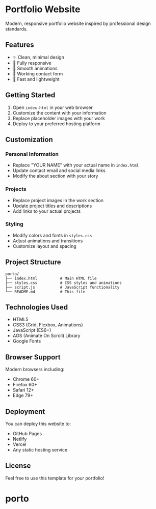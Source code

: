 # Portfolio Website

Modern, responsive portfolio website inspired by professional design standards.

## Features

- ✨ Clean, minimal design
- 📱 Fully responsive
- 🎨 Smooth animations
- 📧 Working contact form
- 🚀 Fast and lightweight

## Getting Started

1. Open `index.html` in your web browser
2. Customize the content with your information
3. Replace placeholder images with your work
4. Deploy to your preferred hosting platform

## Customization

### Personal Information
- Replace "YOUR NAME" with your actual name in `index.html`
- Update contact email and social media links
- Modify the about section with your story

### Projects
- Replace project images in the work section
- Update project titles and descriptions
- Add links to your actual projects

### Styling
- Modify colors and fonts in `styles.css`
- Adjust animations and transitions
- Customize layout and spacing

## Project Structure

```
porto/
├── index.html          # Main HTML file
├── styles.css          # CSS styles and animations
├── script.js           # JavaScript functionality
└── README.md           # This file
```

## Technologies Used

- HTML5
- CSS3 (Grid, Flexbox, Animations)
- JavaScript (ES6+)
- AOS (Animate On Scroll) Library
- Google Fonts

## Browser Support

Modern browsers including:
- Chrome 60+
- Firefox 60+
- Safari 12+
- Edge 79+

## Deployment

You can deploy this website to:
- GitHub Pages
- Netlify
- Vercel
- Any static hosting service

## License

Feel free to use this template for your portfolio!
# porto
